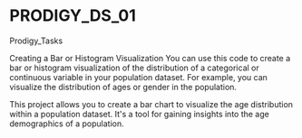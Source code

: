 # PRODIGY_DS_01
Prodigy_Tasks

Creating a Bar or Histogram Visualization You can use this code to create a bar or histogram visualization of the distribution of a categorical or continuous variable in your population dataset. For example, you can visualize the distribution of ages or gender in the population.

This project allows you to create a bar chart to visualize the age distribution within a population dataset. It's a tool for gaining insights into the age demographics of a population.
